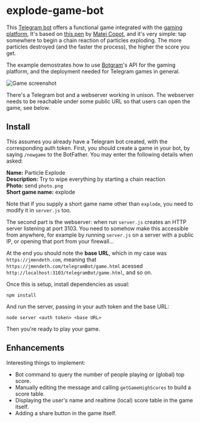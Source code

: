 # explode-game-bot

This [Telegram bot][] offers a functional game integrated with the [gaming platform][],
It's based on [this pen][pen] by [Matei Copot], and it's very simple:
tap somewhere to begin a chain reaction of particles exploding. The more particles
destroyed (and the faster the process), the higher the score you get.

The example demostrates how to use [Botgram][]'s API for the gaming platform,
and the deployment needed for Telegram games in general.

![Game screenshot](https://i.imgur.com/M7pG4Pj.png)

There's a Telegram bot and a webserver working in unison. The webserver
needs to be reachable under some public URL so that users can open the game,
see below.

## Install

This assumes you already have a Telegram bot created, with the corresponding auth token.
First, you should create a game in your bot, by saying `/newgame` to the BotFather.
You may enter the following details when asked:

**Name:** Particle Explode  
**Description:** Try to wipe everything by starting a chain reaction  
**Photo:** send `photo.png`  
**Short game name:** explode

Note that if you supply a short game name other than `explode`, you need to modify it in `server.js` too.

The second part is the webserver: when run `server.js` creates an HTTP server
listening at port 3103. You need to somehow make this accessible from anywhere,
for example by running `server.js` on a server with a public IP, or opening that
port from your firewall...

At the end you should note the **base URL**, which in my case was `https://jmendeth.com`,
meaning that `https://jmendeth.com/telegramBot/game.html` acessed
`http://localhost:3103/telegramBot/game.html`, and so on.

Once this is setup, install dependencies as usual:

    npm install

And run the server, passing in your auth token and the base URL:

    node server <auth token> <base URL>

Then you're ready to play your game.


## Enhancements

Interesting things to implement:

 - Bot command to query the number of people playing or (global) top score.
 - Manually editing the message and calling `getGameHighScores` to build a score table.
 - Displaying the user's name and realtime (local) score table in the game itself.
 - Adding a share button in the game itself.



[Telegram bot]: https://core.telegram.org/bots
[Botgram]: http://botgram.js.org
[gaming platform]: https://core.telegram.org/bots/games
[pen]: https://codepen.io/towc/pen/BfAhe
[Matei Copot]: https://codepen.io/towc
